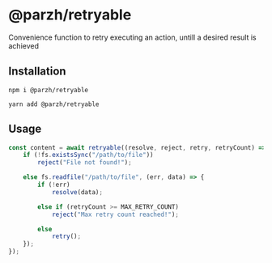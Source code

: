 # @parzh/retryable

Convenience function to retry executing an action, untill a desired result is achieved

## Installation

```
npm i @parzh/retryable
```

```
yarn add @parzh/retryable
```

## Usage

```js
const content = await retryable((resolve, reject, retry, retryCount) => {
	if (!fs.existsSync("/path/to/file"))
		reject("File not found!");

	else fs.readfile("/path/to/file", (err, data) => {
		if (!err)
			resolve(data);

		else if (retryCount >= MAX_RETRY_COUNT)
			reject("Max retry count reached!");

		else
			retry();
	});
});
```
